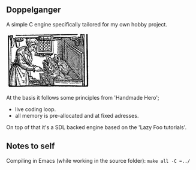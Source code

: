 
Doppelganger
------------

A simple C engine specifically tailored for my own hobby project.

![Alt text](/resources/familiars.jpg?raw=true "Witch and her familiars")


At the basis it follows some principles from 'Handmade Hero';
- live coding loop.
- all memory is pre-allocated and at fixed adresses.

On top of that it's a SDL backed engine based on the 'Lazy Foo tutorials'.

Notes to self
-------------

Compiling in Emacs (while working in the source folder):
`make all -C =../`
